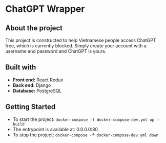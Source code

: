 # ChatGPT Wrapper #

## About the project ##
This project is constructed to help Vietnamese people access ChatGPT free, which is currently blocked. Simply create your account with a username and password and ChatGPT is yours.

## Built with ##
- **Front end:** React Redux
- **Back end:** Django
- **Database:** PostgreSQL

## Getting Started ##
- To start the project:
`docker-compose -f docker-compose-dev.yml up --build`
- The entrypoint is available at: 0.0.0.0:80
- To stop the project:
`docker-compose -f docker-compose-dev.yml down`